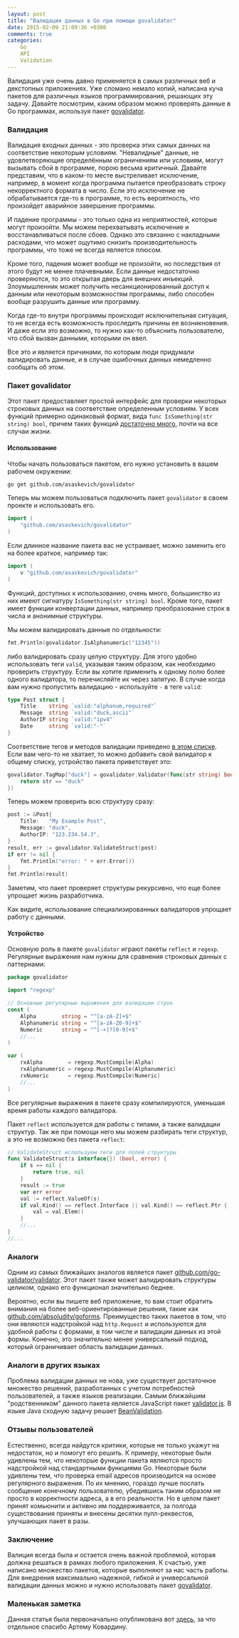 ```yaml
---
layout: post
title: "Валидация данных в Go при помощи govalidator"
date: 2015-02-09 21:09:36 +0300
comments: true
categories:
    Go
    API
    Validation
---
```


Валидация уже очень давно применяется в самых различных веб и декстопных приложениях. Уже сломано немало копий, написана куча пакетов для различных языков программирования, решающих эту задачу. Давайте посмотрим, каким образом можно проверять данные в Go программах, используя пакет [govalidator](https://github.com/asaskevich/govalidator).

<!-- more -->
### Валидация
Валидация входных данных - это проверка этих самых данных на соответствие некоторым условиям. "Невалидные" данные, не удовлетворяющие определённым ограничениям или условиям, могут вызывать сбой в программе, порою весьма критичный. Давайте представим, что в каком-то месте выстреливает исключение, например, в момент когда программа пытается преобразовать строку некорректного формата в число. Если это исключение не обрабатывается где-то в программе, то есть вероятность, что произойдет аварийное завершение программы.

И падение программы - это только одна из неприятностей, которые могут произойти. Мы можем перехватывать исключение и восстанавливаться после сбоев. Однако это связанно с накладными расходами, что может ощутимо снизить производительность программы, что тоже не всегда является плюсом.

Кроме того, падения может вообще не произойти, но последствия от этого будут не менее плачевными. Если данные недостаточно проверяются, то это открытая дверь для внешних инъекций. Злоумышленник может получить несанкционированный доступ к данным или некоторым возможностям программы, либо способен вообще разрушить данные или программу.

Когда где-то внутри программы происходит исключительная ситуация, то не всегда есть возможность проследить причины ее возникновения. И даже если это возможно, то нужно как-то объяснить пользователю, что сбой вызван данными, которыми он ввел.

Все это и является причинами, по которым люди придумали валидировать данные, и в случае ошибочных данных немедленно сообщать об этом.

### Пакет govalidator
Этот пакет предоставляет простой интерфейс для проверки некоторых строковых данных на соответствие определенным условиям. У всех функций примерно одинаковый формат, вида `func IsSomething(str string) bool`, причем таких функций [достаточно много](https://github.com/asaskevich/govalidator#list-of-functions), почти на все случаи жизни.

#### Использование
Чтобы начать пользоваться пакетом, его нужно установить в вашем рабочем окружении:
```bash
go get github.com/asaskevich/govalidator
```
Теперь мы можем пользоваться подключить пакет `govalidator` в своем проекте и использовать его.
```go
import (
    "github.com/asaskevich/govalidator"
)
```
Если длинное название пакета вас не устраивает, можно заменить его на более краткое, например так:
```go
import (
    v "github.com/asaskevich/govalidator"
)
```

Функций, доступных к использованию, очень много, большинство из них имеют сигнатуру `IsSomething(str string) bool`. Кроме того, пакет имеет функции конвертации данных, например преобразование строк в числа и анонимные структуры.

Мы можем валидировать данные по отдельности:
```go
fmt.Println(govalidator.IsAlphanumeric("12345"))
```
либо валидировать сразу целую структуру. Для этого удобно использовать теги `valid`, указывая таким образом, как необходимо проверить структуру. Если вы хотите применить к одному полю более одного валидатора, то перечисляйте их через запятую. В случае когда вам нужно пропустить валидацию - используйте `-` в теге `valid`:
```go
type Post struct {
    Title    string `valid:"alphanum,required"`
    Message  string `valid:"duck,ascii"`
    AuthorIP string `valid:"ipv4"`
    Date     string `valid:"-"`
}
```
Соответствие тегов и методов валидации приведено [в этом списке](https://github.com/asaskevich/govalidator#validatestruct-2). Если вам чего-то не хватает, то можно добавить свой валидатор к общему списку, устройство пакета приветствует это:
```go
govalidator.TagMap["duck"] = govalidator.Validator(func(str string) bool {
    return str == "duck"
})
```
Теперь можем проверить всю структуру сразу:
```go
post := &Post{
    Title:   "My Example Post",
    Message: "duck",
    AuthorIP: "123.234.54.3",
}
result, err := govalidator.ValidateStruct(post)
if err != nil {
    fmt.Println("error: " + err.Error())
}
fmt.Println(result)
```
Заметим, что пакет проверяет структуры рекурсивно, что еще более упрощает жизнь разработчика.

Как видите, использование специализированных валидаторов упрощает работу с данными.

#### Устройство
Основную роль в пакете `govalidator` играют пакеты `reflect` и `regexp`. Регулярные выражения нам нужны для сравнения строковых данных с паттернами:
```go
package govalidator

import "regexp"

// Основные регулярные выражения для валидации строк
const (
    Alpha        string = "^[a-zA-Z]+$"
    Alphanumeric string = "^[a-zA-Z0-9]+$"
    Numeric      string = "^[-+]?[0-9]+$"
    //...
)

var (
    rxAlpha        = regexp.MustCompile(Alpha)
    rxAlphanumeric = regexp.MustCompile(Alphanumeric)
    rxNumeric      = regexp.MustCompile(Numeric)
    //...
)
```
Все регулярные выражения в пакете сразу компилируются, уменьшая время работы каждого валидатора.

Пакет `reflect` используется для работы с типами, а также валидации структур. Так же при помощи него мы можем разбирать теги структур, а это не возможно без пакета `reflect`:
```go
// ValidateStruct используем теги для полей структуры
func ValidateStruct(s interface{}) (bool, error) {
    if s == nil {
        return true, nil
    }
    result := true
    var err error
    val := reflect.ValueOf(s)
    if val.Kind() == reflect.Interface || val.Kind() == reflect.Ptr {
        val = val.Elem()
    }
    //...
}
//...
```

### Аналоги
Одним из самых ближайших аналогов является пакет [github.com/go-validator/validator](https://github.com/go-validator/validator). Этот пакет также может валидировать структуры целиком, однако его функционал значительно беднее.

Вероятно, если вы пишете веб приложение, то вам стоит обратить внимания на более веб-ориентированные решения, такие как [github.com/absoludity/goforms](https://github.com/absoludity/goforms). Преимущество таких пакетов в том, что они являются надстройкой над `http.Request` и используются для удобной работы с формами, в том числе и валидации данных из этой формы. Конечно, это значительно менее универсальный подход, который ограничивает область валидации данных.

### Аналоги в других языках
Проблема валидации данных не нова, уже существует достаточное множество решений, разработанных с учетом потребностей пользователей, а также языков реализации. Самым ближайшим "родственником" данного пакета является JavaScript пакет [validator.js](https://github.com/chriso/validator.js). В языке Java сходную задачу решает [BeanValidation](http://beanvalidation.org/).

### Отзывы пользователей
Естественно, всегда найдутся критики, которые не только укажут на недостаток, но и помогут его решить. К примеру, некоторые были удивлены тем, что некоторые функции пакета являются просто надстройкой над стандартными функциями Go. Некоторые были удивлены тем, что проверка email адресов производится на основе регулярного выражения. По их мнению, гораздо лучше послать сообщение конечному пользователю, убедившись таким образом не просто в корректности адреса, а в его реальности. Но в целом пакет принят комьюнити и активно им поддерживается, за полгода существования приняты и внесены десятки пулл-реквестов, улучшающих пакет в разы.

### Заключение
Валиция всегда была и остается очень важной проблемой, которая должна решаться в рамках любого приложения. К счастью, уже написано множество пакетов, которые выполняют за нас часть работы. Для внедрения максимально надежной, гибкой  и универсальной валидации данных можно и нужно использовать пакет [govalidator](https://github.com/asaskevich/govalidator).

### Маленькая заметка
Данная статья была первоначально опубликована вот [здесь](http://4gophers.com/article/govalidator), за что отдельное спасибо Артему Ковардину.